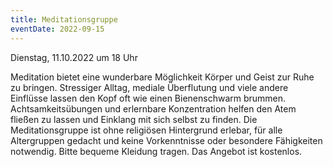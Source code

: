 ```yaml
---
title: Meditationsgruppe
eventDate: 2022-09-15
---
```


Dienstag, 11.10.2022 um 18 Uhr  

Meditation bietet eine wunderbare Möglichkeit Körper und Geist zur Ruhe zu bringen.
Stressiger Alltag, mediale Überflutung und viele andere Einflüsse lassen den Kopf oft wie einen Bienenschwarm brummen.
Achtsamkeitsübungen und erlernbare Konzentration helfen den Atem fließen zu lassen und Einklang mit sich selbst zu finden. 
Die Meditationsgruppe ist ohne religiösen Hintergrund erlebar, für alle Altergruppen gedacht und keine Vorkenntnisse oder besondere Fähigkeiten notwendig. 
Bitte bequeme Kleidung tragen. 
Das Angebot ist kostenlos.
